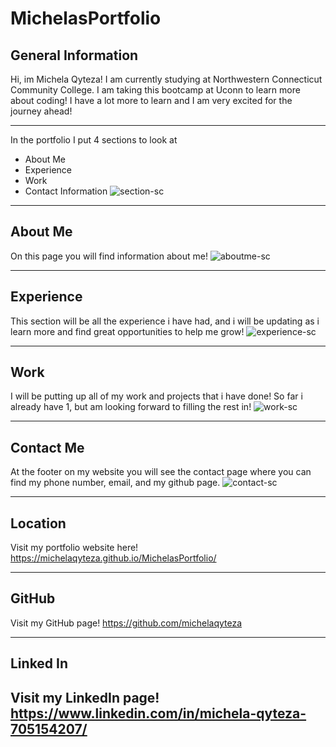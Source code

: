 # MichelasPortfolio

## General Information
Hi, im Michela Qyteza! I am currently studying at Northwestern Connecticut Community College.
I am taking this bootcamp at Uconn to learn more about coding! I have a lot more to learn
and I am very excited for the journey ahead!

---
In the portfolio I put 4 sections to look at
* About Me
* Experience
* Work
* Contact Information
![section-sc](https://user-images.githubusercontent.com/79170338/113499341-402b5200-94e3-11eb-8893-96616f4da97e.png)

---
## About Me
On this page you will find information about me!
![aboutme-sc](https://user-images.githubusercontent.com/79170338/113499288-c5facd80-94e2-11eb-944d-32190fa1d1c3.png)

---
## Experience
This section will be all the experience i have had, and i will be updating as i learn more and find great opportunities to help me grow!
![experience-sc](https://user-images.githubusercontent.com/79170338/113499327-1d993900-94e3-11eb-8bc2-827f007cf687.png)

---
## Work
I will be putting up all of my work and projects that i have done! So far i already have 1, but am looking forward to filling the rest in!
![work-sc](https://user-images.githubusercontent.com/79170338/113499370-8a143800-94e3-11eb-8182-1aae9617a4e2.png)

---
## Contact Me
At the footer on my website you will see the contact page where you can find my phone number, email, and my github page.
![contact-sc](https://user-images.githubusercontent.com/79170338/113499409-cba4e300-94e3-11eb-9456-bf89895bc185.png)

---
## Location
Visit my portfolio website here! https://michelaqyteza.github.io/MichelasPortfolio/

---
## GitHub
Visit my GitHub page! https://github.com/michelaqyteza

---
## Linked In
Visit my LinkedIn page! https://www.linkedin.com/in/michela-qyteza-705154207/
---




